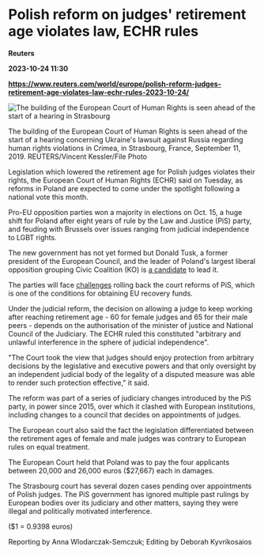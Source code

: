 # Polish reform on judges' retirement age violates law, ECHR rules
**Reuters**

**2023-10-24 11:30**

**https://www.reuters.com/world/europe/polish-reform-judges-retirement-age-violates-law-echr-rules-2023-10-24/**

![The building of the European Court of Human Rights is seen ahead of the start of a hearing in Strasbourg](https://www.reuters.com/resizer/AqMlJ4SEptHFX6vRjssW2V-k3gY=/1920x0/filters:quality(80)/cloudfront-us-east-2.images.arcpublishing.com/reuters/FC3AYFVMCJN4RJQIKFEAAYU6PU.jpg)

The building of the European Court of Human Rights is seen ahead of the start of a hearing concerning Ukraine's lawsuit against Russia regarding human rights violations in Crimea, in Strasbourg, France, September 11, 2019. REUTERS/Vincent Kessler/File Photo

Legislation which lowered the retirement age for Polish judges violates their rights, the European Court of Human Rights (ECHR) said on Tuesday, as reforms in Poland are expected to come under the spotlight following a national vote this month.

Pro-EU opposition parties won a majority in elections on Oct. 15, a huge shift for Poland after eight years of rule by the Law and Justice (PiS) party, and feuding with Brussels over issues ranging from judicial independence to LGBT rights.

The new government has not yet formed but Donald Tusk, a former president of the European Council, and the leader of Poland's largest liberal opposition grouping Civic Coalition (KO) is [a candidate](https://www.reuters.com/world/europe/polish-opposition-ready-take-power-says-tusk-2023-10-24/) to lead it.

The parties will face [challenges](https://www.reuters.com/world/europe/polish-opposition-faces-challenges-undoing-nationalist-reforms-if-it-takes-power-2023-10-16/) rolling back the court reforms of PiS, which is one of the conditions for obtaining EU recovery funds.

Under the judicial reform, the decision on allowing a judge to keep working after reaching retirement age - 60 for female judges and 65 for their male peers - depends on the authorisation of the minister of justice and National Council of the Judiciary. The ECHR ruled this constituted "arbitrary and unlawful interference in the sphere of judicial independence".

"The Court took the view that judges should enjoy protection from arbitrary decisions by the legislative and executive powers and that only oversight by an independent judicial body of the legality of a disputed measure was able to render such protection effective," it said.

The reform was part of a series of judiciary changes introduced by the PiS party, in power since 2015, over which it clashed with European institutions, including changes to a council that decides on appointments of judges.

The European court also said the fact the legislation differentiated between the retirement ages of female and male judges was contrary to European rules on equal treatment.

The European Court held that Poland was to pay the four applicants between 20,000 and 26,000 euros ($27,667) each in damages.

The Strasbourg court has several dozen cases pending over appointments of Polish judges. The PiS government has ignored multiple past rulings by European bodies over its judiciary and other matters, saying they were illegal and politically motivated interference.

($1 = 0.9398 euros)

Reporting by Anna Wlodarczak-Semczuk; Editing by Deborah Kyvrikosaios